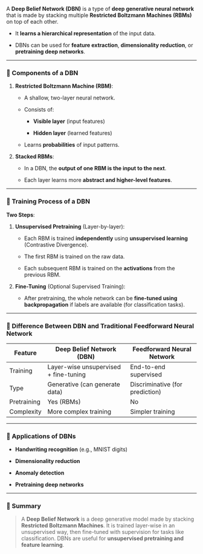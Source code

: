 A **Deep Belief Network (DBN)** is a type of **deep generative neural network** that is made by stacking multiple **Restricted Boltzmann Machines (RBMs)** on top of each other.

- It **learns a hierarchical representation** of the input data.
    
- DBNs can be used for **feature extraction**, **dimensionality reduction**, or **pretraining deep networks**.
    

---

### 🔹 Components of a DBN

1. **Restricted Boltzmann Machine (RBM)**:
    
    - A shallow, two-layer neural network.
        
    - Consists of:
        
        - **Visible layer** (input features)
            
        - **Hidden layer** (learned features)
            
    - Learns **probabilities** of input patterns.
        
2. **Stacked RBMs**:
    
    - In a DBN, the **output of one RBM is the input to the next**.
        
    - Each layer learns more **abstract and higher-level features**.
        

---

### 🔹 Training Process of a DBN

**Two Steps**:

1. **Unsupervised Pretraining** (Layer-by-layer):
    
    - Each RBM is trained **independently** using **unsupervised learning** (Contrastive Divergence).
        
    - The first RBM is trained on the raw data.
        
    - Each subsequent RBM is trained on the **activations** from the previous RBM.
        
2. **Fine-Tuning** (Optional Supervised Training):
    
    - After pretraining, the whole network can be **fine-tuned using backpropagation** if labels are available (for classification tasks).
        

---

### 🔹 Difference Between DBN and Traditional Feedforward Neural Network

|Feature|Deep Belief Network (DBN)|Feedforward Neural Network|
|---|---|---|
|Training|Layer-wise unsupervised + fine-tuning|End-to-end supervised|
|Type|Generative (can generate data)|Discriminative (for prediction)|
|Pretraining|Yes (RBMs)|No|
|Complexity|More complex training|Simpler training|

---

### 🔹 Applications of DBNs

- **Handwriting recognition** (e.g., MNIST digits)
    
- **Dimensionality reduction**
    
- **Anomaly detection**
    
- **Pretraining deep networks**
    

---

### 🔹 Summary

> A **Deep Belief Network** is a deep generative model made by stacking **Restricted Boltzmann Machines**. It is trained layer-wise in an unsupervised way, then fine-tuned with supervision for tasks like classification. DBNs are useful for **unsupervised pretraining and feature learning**.